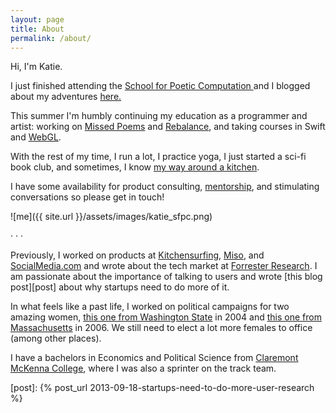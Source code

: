 ```yaml
---
layout: page
title: About
permalink: /about/
---
```



Hi, I'm Katie.

I just finished attending the <a href="http://sfpc.io/"> School for Poetic Computation </a> and I blogged about my adventures <a href="http://sfpc.katiesmillie.com/">here.</a> 

This summer I'm humbly continuing my education as a programmer and artist: working on <a href="http://twitter.com/missedpoems">Missed Poems</a> and <a href="http://sfpc.katiesmillie.com/post/120134045892/turn-your-screen-time-into-philanthropic-time">Rebalance</a>, and taking courses in Swift and <a href="https://www.coursera.org/course/webgl">WebGL</a>. 

With the rest of my time, I run a lot, I practice yoga, I just started a sci-fi book club, and sometimes, I know <a href="https://instagram.com/p/zUvaxNno4W">my way around a kitchen</a>. 

I have some availability for product consulting, <a href="/mentoring">mentorship</a>, and stimulating conversations so please get in touch!

![me]({{ site.url }}/assets/images/katie_sfpc.png)

&middot; &middot; &middot; 

Previously, I worked on products at <a href="https://www.kitchensurfing.com">Kitchensurfing</a>, <a href="https://www.crunchbase.com/organization/miso">Miso</a>, and <a href="https://www.crunchbase.com/organization/socialmedia">SocialMedia.com</a> and wrote about the tech market at <a href="https://www.forrester.com/home/">Forrester Research</a>.  I am passionate about the importance of talking to users and wrote [this blog post][post] about why startups need to do more of it. 


In what feels like a past life, I  worked on political campaigns for two amazing women, <a href="http://www.murray.senate.gov/public/">this one from Washington State</a> in 2004 and <a href="http://www.debgoldberg.com">this one from Massachusetts</a> in 2006. We still need to elect a lot more females to office (among other places).

I have a bachelors in Economics and Political Science from <a href="http://www.claremontmckenna.edu">Claremont McKenna College</a>, where I was also a sprinter on the track team. 

[post]:      {% post_url 2013-09-18-startups-need-to-do-more-user-research %}

